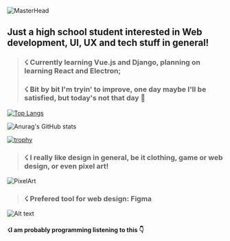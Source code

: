 ![MasterHead](https://i.imgur.com/cmQcrT7.png)

<h2>Just a high school student interested in Web development, UI, UX and tech stuff in general!</h2>

><h3>☇ Currently learning Vue.js and Django, planning on learning React and Electron;</h3>
><h3>☇ Bit by bit I'm tryin' to improve, one day maybe I'll be satisfied, but today's not that day 👻</h3>


[![Top Langs](https://github-readme-stats.vercel.app/api/top-langs/?username=gustavogorges&layout=compact&bg_color=36454f&text_color=ffffff&title_color=c8dfea)](https://github.com/GustavodePaulaGorges/github-readme-stats)

![Anurag's GitHub stats](https://github-readme-stats.vercel.app/api?username=gustavogorges&show_icons=true&theme=transparent&bg_color=36454f&text_color=ffffff&title_color=c8dfea&custom_title=Meus+Stats!)

[![trophy](https://github-profile-trophy.vercel.app/?username=GustavodePaulaGorges&theme=onedark)](https://github.com/ryo-ma/github-profile-trophy)




><h3>☇ I really like design in general, be it clothing, game or web design, or even pixel art!</h3>
![PixelArt](https://i.pinimg.com/originals/83/cf/15/83cf152095bdeb24713093606facc72b.gif)

><h3>☇ Prefered tool for web design: Figma</h3>
![Alt text](https://spotify-recently-played-readme.vercel.app/api?user=98sxfxj2y7k7vzye4qo05kntf)
<h4>☇I am probably programming listening to this 👇</h4>





